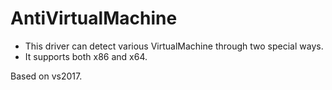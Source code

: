 # AntiVirtualMachine
- This driver can detect various VirtualMachine through two special ways.
- It supports both x86 and x64.

Based on vs2017.
